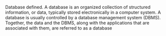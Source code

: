 Database defined. A database is an organized collection of structured information, or data, 
typically stored electronically in a computer system. A database is usually controlled by a database management system (DBMS).
Together, the data and the DBMS, along with the applications that are associated with them, are referred to as a database
